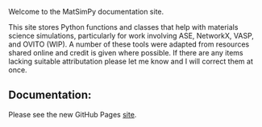 Welcome to the MatSimPy documentation site.

This site stores Python functions and classes that help with materials science simulations, particularly for work involving ASE, NetworkX, VASP, and OVITO (WIP).  A number of these tools were adapted from resources shared online and credit is given where possible.  If there are any items lacking suitable attributation please let me know and I will correct them at once.

## Documentation:
Please see the new GitHub Pages [site](https://cleanit.github.io/MatSimPy/).
